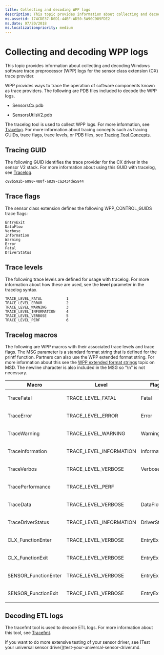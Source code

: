 ```yaml
---
title: Collecting and decoding WPP logs
description: This topic provides information about collecting and decoding Windows software trace preprocessor (WPP) logs for the sensor class extension (CX) trace provider.
ms.assetid: 174CDE37-D0D1-44BF-AD50-5A90C989FDE2
ms.date: 07/20/2018
ms.localizationpriority: medium
---
```


# Collecting and decoding WPP logs


This topic provides information about collecting and decoding Windows software trace preprocessor (WPP) logs for the sensor class extension (CX) trace provider.

WPP provides ways to trace the operation of software components known as trace providers. The following are PDB files included to decode the WPP logs.

-   SensorsCx.pdb

-   SensorsUtilsV2.pdb

The tracelog tool is used to collect WPP logs. For more information, see [Tracelog](../devtest/tracelog.md). For more information about tracing concepts such as tracing GUIDs, trace flags, trace levels, or PDB files, see [Tracing Tool Concepts](../devtest/tracing-tool-concepts.md).

## Tracing GUID


The following GUID identifies the trace provider for the CX driver in the sensor V2 stack. For more information about using this GUID with tracelog, see [Tracelog](../devtest/tracelog.md).

``` syntax
c88b592b-6090-480f-a839-ca2434de5844
```

## Trace flags


The sensor class extension defines the following WPP\_CONTROL\_GUIDS trace flags:

``` syntax
EntryExit
DataFlow
Verbose
Information
Warning
Error
Fatal
DriverStatus
```

## Trace levels


The following trace levels are defined for usage with tracelog. For more information about how these are used, see the **level** parameter in the tracelog syntax.

``` syntax
TRACE_LEVEL_FATAL           1
TRACE_LEVEL_ERROR           2
TRACE_LEVEL_WARNING         3
TRACE_LEVEL_INFORMATION     4
TRACE_LEVEL_VERBOSE         5
TRACE_LEVEL_PERF            6
```

## Tracelog macros


The following are WPP macros with their associated trace levels and trace flags. The MSG parameter is a standard format string that is defined for the printf function. Partners can also use the WPP extended format string. For more information about this see the [WPP extended format strings](https://go.microsoft.com/fwlink/p/?linkid=324276) topic on MSD. The newline character is also included in the MSG so “\\n” is not necessary.

<table>
<colgroup>
<col width="25%" />
<col width="25%" />
<col width="25%" />
<col width="25%" />
</colgroup>
<thead>
<tr class="header">
<th>Macro</th>
<th>Level</th>
<th>Flag</th>
<th>Parameter</th>
</tr>
</thead>
<tbody>
<tr class="odd">
<td><p>TraceFatal</p></td>
<td><p>TRACE_LEVEL_FATAL</p></td>
<td><p>Fatal</p></td>
<td><p>MSG</p></td>
</tr>
<tr class="even">
<td><p>TraceError</p></td>
<td><p>TRACE_LEVEL_ERROR</p></td>
<td><p>Error</p></td>
<td><p>MSG</p></td>
</tr>
<tr class="odd">
<td><p>TraceWarning</p></td>
<td><p>TRACE_LEVEL_WARNING</p></td>
<td><p>Warning</p></td>
<td><p>MSG</p></td>
</tr>
<tr class="even">
<td><p>TraceInformation</p></td>
<td><p>TRACE_LEVEL_INFORMATION</p></td>
<td><p>Information</p></td>
<td><p>MSG</p></td>
</tr>
<tr class="odd">
<td><p>TraceVerbos</p></td>
<td><p>TRACE_LEVEL_VERBOSE</p></td>
<td><p>Verbose</p></td>
<td><p>MSG</p></td>
</tr>
<tr class="even">
<td><p>TracePerformance</p></td>
<td><p>TRACE_LEVEL_PERF</p></td>
<td><p></p></td>
<td><p>Flag, MSG</p></td>
</tr>
<tr class="odd">
<td><p>TraceData</p></td>
<td><p>TRACE_LEVEL_VERBOSE</p></td>
<td><p>DataFlow</p></td>
<td><p>MSG</p></td>
</tr>
<tr class="even">
<td><p>TraceDriverStatus</p></td>
<td><p>TRACE_LEVEL_INFORMATION</p></td>
<td><p>DriverStatus</p></td>
<td><p>MSG</p></td>
</tr>
<tr class="odd">
<td><p>CLX_FunctionEnter</p></td>
<td><p>TRACE_LEVEL_VERBOSE</p></td>
<td><p>EntryExit</p></td>
<td><p>N/A</p></td>
</tr>
<tr class="even">
<td><p>CLX_FunctionExit</p></td>
<td><p>TRACE_LEVEL_VERBOSE</p></td>
<td><p>EntryExit</p></td>
<td><p>NTSTATUS</p></td>
</tr>
<tr class="odd">
<td><p>SENSOR_FunctionEnter</p></td>
<td><p>TRACE_LEVEL_VERBOSE</p></td>
<td><p>EntryExit</p></td>
<td><p>N/A</p></td>
</tr>
<tr class="even">
<td><p>SENSOR_FunctionExit</p></td>
<td><p>TRACE_LEVEL_VERBOSE</p></td>
<td><p>EntryExit</p></td>
<td><p>NTSTATUS</p></td>
</tr>
</tbody>
</table>

 

## Decoding ETL logs


The tracefmt tool is used to decode ETL logs. For more information about this tool, see [Tracefmt](https://go.microsoft.com/fwlink/p/?linkid=324212).

If you want to do more extensive testing of your sensor driver, see [Test your universal sensor driver](test-your-universal-sensor-driver.md.

 

